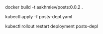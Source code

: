 docker build -t aakhmiev/posts:0.0.2 .

kubectl apply -f posts-depl.yaml

kubectl rollout restart deployment posts-depl

